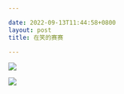 ```yaml
---

date: 2022-09-13T11:44:58+0800
layout: post
title: 在笑的赛赛

---
```


![](https://ohsaisai.oss-cn-shanghai.aliyuncs.com/2022/09/IMG_2614.JPG?x-oss-process=style/ohsaisaih)

![](https://ohsaisai.oss-cn-shanghai.aliyuncs.com/2022/09/IMG_2615.JPG?x-oss-process=style/ohsaisaih)
